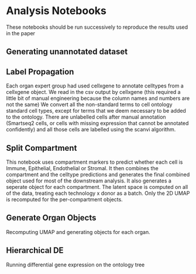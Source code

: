 # Analysis Notebooks
These notebooks should be run successively to reproduce the results used in the paper

## Generating unannotated dataset

## Label Propagation
Each organ expert group had used cellxgene to annotate celltypes from a cellxgene object. 
We read in the csv output by cellxgene (this required a little bit of manual engineering because the column names and numbers are not the same) 
We convert all the non-standard terms to cell ontology standard cell types, except for terms that we deem necessary to be added to the ontology. 
There are unlabelled cells after manual annotation (Smartseq2 cells, or cells with missing expression that cannot be annotated confidently) and all those cells are labelled using the scanvi algorithm.

## Split Compartment 
This notebook uses compartment markers to predict whether each cell is Immune, Epithelial, Endothelial or Stromal. It then combines the compartment and the celltype predictions and generates the final combined object used for most of the downstream analysis. It also generates a seperate object for each compartment. The latent space is computed on all of the data, treating each technology x donor as a batch. Only the 2D UMAP is recomputed for the per-compartment objects. 

## Generate Organ Objects
Recomputing UMAP and generating objects for each organ. 

## Hierarchical DE
Running differential gene expression on the ontology tree 
